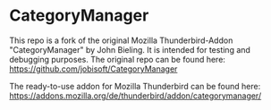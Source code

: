 # CategoryManager

This repo is a fork of the original Mozilla Thunderbird-Addon "CategoryManager" by John Bieling.
It is intended for testing and debugging purposes.
The original repo can be found here:
https://github.com/jobisoft/CategoryManager

The ready-to-use addon for Mozilla Thunderbird can be found here:
https://addons.mozilla.org/de/thunderbird/addon/categorymanager/

